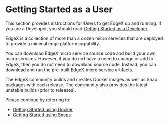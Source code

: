 # Getting Started as a User

This section provides instructions for Users to get EdgeX up and running.
If you are a Developer, you should read [Getting Started as a Developer](./Ch-GettingStartedDevelopers.md).

EdgeX is a collection of more than a dozen micro services that
are deployed to provide a minimal edge platform capability.

You can download EdgeX micro service source code and build your own micro services.
However, if you do not have a need to change or add to EdgeX, then you do not need to download source code.
Instead, you can download and run the pre-built EdgeX micro service artifacts.

The EdgeX community builds and creates Docker images as well as Snap packages with each release.
The community also provides the latest unstable builds (prior to releases).

Please continue by referring to:

- [Getting Started using Docker](./Ch-GettingStartedUsersDocker.md)
- [Getting Started using Snaps](./Ch-GettingStartedSnapUsers.md)
